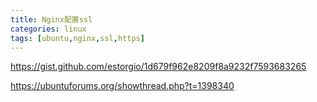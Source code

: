 ```yaml
---
title: Nginx配置ssl
categories: linux
tags: [ubuntu,nginx,ssl,https]
---
```




https://gist.github.com/estorgio/1d679f962e8209f8a9232f7593683265


https://ubuntuforums.org/showthread.php?t=1398340